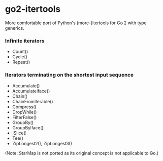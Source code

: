 # go2-itertools

More comfortable port of Python's (more-)itertools for Go 2 with type generics.


### Infinite iterators

 - Count()
 - Cycle()
 - Repeat()


### Iterators terminating on the shortest input sequence

 - Accumulate()
 - AccumulateIface()
 - Chain()
 - ChainFromIterable()
 - Compress()
 - DropWhile()
 - FilterFalse()
 - GroupBy()
 - GroupByIface()
 - ISlice()
 - Tee()
 - ZipLongest2(), ZipLongest3()

(Note: StarMap is not ported as its original concept is not applicable to Go.)
